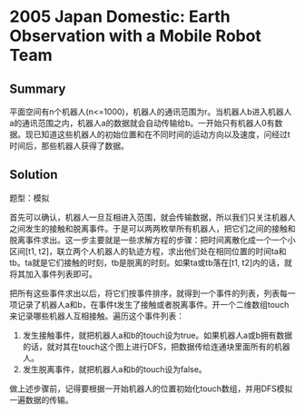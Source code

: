 # 2005 Japan Domestic: Earth Observation with a Mobile Robot Team
## Summary

平面空间有n个机器人(n\<=1000)，机器人的通讯范围为r。当机器人b进入机器人a的通讯范围之内，机器人a的数据就会自动传输给b。一开始只有机器人0有数据。现已知道这些机器人的初始位置和在不同时间的运动方向以及速度，问经过t时间后，那些机器人获得了数据。

## Solution
题型：模拟

首先可以确认，机器人一旦互相进入范围，就会传输数据，所以我们只关注机器人之间发生的接触和脱离事件。于是可以两两枚举所有机器人，把它们之间的接触和脱离事件求出。这一步主要就是一些求解方程的步骤：把时间离散化成一个一个小区间\[t1, t2\]，联立两个人机器人的轨迹方程，求出他们处在相同位置的时间ta和tb。ta就是它们接触的时刻，tb是脱离的时刻。如果ta或tb落在\[t1, t2\]内的话，就将其加入事件列表即可。

把所有这些事件求出以后，将它们按事件排序，就得到一个事件的列表，列表每一项记录了机器人a和b，在事件t发生了接触或者脱离事件。开一个二维数组touch来记录哪些机器人互相接触。遍历这个事件列表：
1. 发生接触事件，就把机器人a和b的touch设为true。如果机器人a或b拥有数据的话，就对其在touch这个图上进行DFS，把数据传给连通块里面所有的机器人。
2. 发生脱离事件，就把机器人a和b的touch设为false。

做上述步骤前，记得要根据一开始机器人的位置初始化touch数组，并用DFS模拟一遍数据的传输。